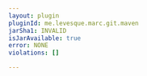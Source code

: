 ```yaml
---
layout: plugin
pluginId: me.levesque.marc.git.maven
jarSha1: INVALID
isJarAvailable: true
error: NONE
violations: []

---
```

